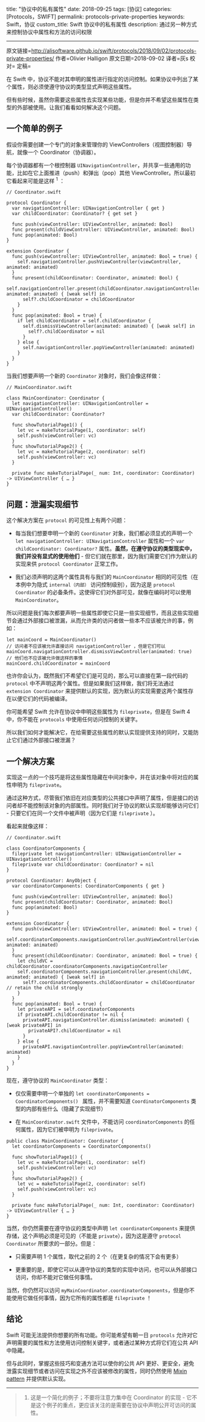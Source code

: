 title: "协议中的私有属性"
date: 2018-09-25
tags: [协议]
categories: [Protocols，SWIFT]
permalink: protocols-private-properties
keywords: Swift，协议
custom_title: Swift 协议中的私有属性
description: 通过另一种方式来控制协议中属性和方法的访问权限

---
原文链接=http://alisoftware.github.io/swift/protocols/2018/09/02/protocols-private-properties/
作者=Olivier Halligon
原文日期=2018-09-02
译者=灰s
校对=
定稿=

<!--此处开始正文-->
在 Swift 中，协议不能对其申明的属性进行指定的访问控制。如果协议中列出了某个属性，则必须使遵守协议的类型显式声明这些属性。  

但有些时候，虽然你需要这些属性去实现某些功能，但是你并不希望这些属性在类型的外部被使用。让我们看看如何解决这个问题。 
<!--more-->
 
## 一个简单的例子
假设你需要创建一个专门的对象来管理你的 ViewControllers（视图控制器）导航，就像一个 Coordinator（协调器）。  

每个协调器都有一个根控制器 `UINavigationController`，并共享一些通用的功能，比如在它上面推进（push）和弹出（pop）其他 ViewController。所以最初它看起来可能是这样 <sup>1</sup> ：  

```
// Coordinator.swift

protocol Coordinator {
  var navigationController: UINavigationController { get }
  var childCoordinator: Coordinator? { get set }

  func push(viewController: UIViewController, animated: Bool)
  func present(childViewController: UIViewController, animated: Bool)
  func pop(animated: Bool)
}

extension Coordinator {
  func push(viewController: UIViewController, animated: Bool = true) {
    self.navigationController.pushViewController(viewController, animated: animated)
  }
  func present(childCoordinator: Coordinator, animated: Bool) {
    self.navigationController.present(childCoordinator.navigationController, animated: animated) { [weak self] in
      self?.childCoordinator = childCoordinator
    }
  }
  func pop(animated: Bool = true) {
    if let childCoordinator = self.childCoordinator {
      self.dismissViewController(animated: animated) { [weak self] in
        self?.childCoordinator = nil
      }
    } else {
      self.navigationController.popViewController(animated: animated)
    }
  }
}
```

当我们想要声明一个新的 `Coordinator` 对象时，我们会像这样做：  
```
// MainCoordinator.swift

class MainCoordinator: Coordinator {
  let navigationController: UINavigationController = UINavigationController()
  var childCoordinator: Coordinator?

  func showTutorialPage1() {
    let vc = makeTutorialPage(1, coordinator: self)
    self.push(viewController: vc)
  }
  func showTutorialPage2() {
    let vc = makeTutorialPage(2, coordinator: self)
    self.push(viewController: vc)
  }

  private func makeTutorialPage(_ num: Int, coordinator: Coordinator) -> UIViewController { … }
}
```

## 问题：泄漏实现细节
这个解决方案在 `protocol` 的可见性上有两个问题：  

- 每当我们想要申明一个新的 `Coordinator` 对象，我们都必须显式的声明一个 `let navigationController: UINavigationController` 属性和一个 `var childCoordinator: Coordinator?` 属性。**虽然，在遵守协议的类型现实中，我们并没有显式的使用他们** - 但它们就在那里，因为我们需要它们作为默认的实现来供 `protocol Coordinator` 正常工作。  

- 我们必须声明的这两个属性具有与我们的 `MainCoordinator` 相同的可见性（在本例中为隐式 `internal（内部）` 访问控制级别），因为这是 `protocol Coordinator` 的必备条件。这使得它们对外部可见，就像在编码时可以使用 `MainCoordinator`。  

所以问题是我们每次都要声明一些属性即使它只是一些实现细节，而且这些实现细节会通过外部接口被泄漏，从而允许类的访问者做一些本不应该被允许的事，例如：  

```
let mainCoord = MainCoordinator()
// 访问者不应该被允许直接访问 navigationController ，但是它们可以
mainCoord.navigationController.dismissViewController(animated: true)
// 他们也不应该被允许做这样的事情
mainCoord.childCoordinator = mainCoord
```

也许你会认为，既然我们不希望它们是可见的，那么可以直接在第一段代码的 `protocol` 中不声明这两个属性。但是如果我们这样做，我们将无法通过 `extension Coordinator` 来提供默认的实现，因为默认的实现需要这两个属性存在以便它们的代码被编译。  

你可能希望 Swift 允许在协议中申明这些属性为 `fileprivate`，但是在 Swift 4 中，你不能在 `protocols` 中使用任何访问控制的关键字。  

所以我们如何才能解决它，在给需要这些属性的默认实现提供支持的同时，又能防止它们通过外部接口被泄漏？

## 一个解决方案
实现这一点的一个技巧是将这些属性隐藏在中间对象中，并在该对象中将对应的属性申明为 `fileprivate`。  

通过这种方式，尽管我们依旧在对应类型的公共接口中声明了属性，但是接口的访问者却不能控制该对象的内部属性。同时我们对于协议的默认实现却能够访问它们 - 只要它们在同一个文件中被声明（因为它们是 `fileprivate` ）。  

看起来就像这样：  

```
// Coordinator.swift

class CoordinatorComponents {
  fileprivate let navigationController: UINavigationController = UINavigationController()
  fileprivate var childCoordinator: Coordinator? = nil
}

protocol Coordinator: AnyObject {
  var coordinatorComponents: CoordinatorComponents { get }

  func push(viewController: UIViewController, animated: Bool)
  func present(childCoordinator: Coordinator, animated: Bool)
  func pop(animated: Bool)
}

extension Coordinator {
  func push(viewController: UIViewController, animated: Bool = true) {
    self.coordinatorComponents.navigationController.pushViewController(viewController, animated: animated)
  }
  func present(childCoordinator: Coordinator, animated: Bool = true) {
    let childVC = childCoordinator.coordinatorComponents.navigationController
    self.coordinatorComponents.navigationController.present(childVC, animated: animated) { [weak self] in
      self?.coordinatorComponents.childCoordinator = childCoordinator // retain the child strongly
    }
  }
  func pop(animated: Bool = true) {
    let privateAPI = self.coordinatorComponents
    if privateAPI.childCoordinator != nil {
      privateAPI.navigationController.dismiss(animated: animated) { [weak privateAPI] in
        privateAPI?.childCoordinator = nil
      }
    } else {
      privateAPI.navigationController.popViewController(animated: animated)
    }
  }
}
```  

现在，遵守协议的 `MainCoordinator` 类型：  

- 仅仅需要申明一个单独的 `let coordinatorComponents = CoordinatorComponents() ` 属性，并不需要知道 `CoordinatorComponents` 类型的内部有些什么（隐藏了实现细节）  

- 在 `MainCoordinator.swift` 文件中，不能访问 `coordinatorComponents` 的任何属性，因为它们被申明为 `fileprivate`。  

```
public class MainCoordinator: Coordinator {
  let coordinatorComponents = CoordinatorComponents()

  func showTutorialPage1() {
    let vc = makeTutorialPage(1, coordinator: self)
    self.push(viewController: vc)
  }
  func showTutorialPage2() {
    let vc = makeTutorialPage(2, coordinator: self)
    self.push(viewController: vc)
  }

  private func makeTutorialPage(_ num: Int, coordinator: Coordinator) -> UIViewController { … }
}
```

当然，你仍然需要在遵守协议的类型中声明 `let coordinatorComponents` 来提供存储，这个声明必须是可见的（不能是 `private`），因为这是遵守 `protocol Coordinator` 所要求的一部分。但是：  

- 只需要声明 1 个属性，取代之前的 2 个（在更复杂的情况下会有更多）  

- 更重要的是，即使它可以从遵守协议的类型的实现中访问，也可以从外部接口访问，你却不能对它做任何事情。  

当然，你仍然可以访问 `myMainCoordinator.coordinatorComponents`，但是你不能使用它做任何事情，因为它所有的属性都是 `fileprivate` ！  

## 结论
Swift 可能无法提供你想要的所有功能。你可能希望有朝一日 `protocols` 允许对它声明需要的属性和方法使用访问控制关键字，或者通过某种方式将它们在公共 API 中隐藏。  

但与此同时，掌握这些技巧和变通方法可以使你的公共 API 更好、更安全，避免泄露实现细节或者访问在实现之外不应该被修改的属性，同时仍然使用 [Mixin pattern](http://alisoftware.github.io/swift/protocol/2015/11/08/mixins-over-inheritance/) 并提供默认实现。  

***
> 1. 这是一个简化的例子；不要将注意力集中在 Coordinator 的实现 - 它不是这个例子的重点，更应该关注的是需要在协议中声明公开可访问的属性。
